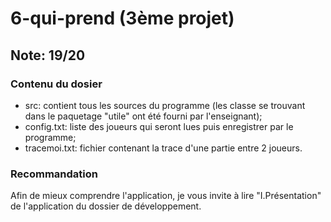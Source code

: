 # 6-qui-prend (3ème projet)

## Note: 19/20

### Contenu du dosier
  - src: contient tous les sources du programme (les classe se trouvant dans le paquetage "utile" ont été fourni par l'enseignant);
  - config.txt: liste des joueurs qui seront lues puis enregistrer par le programme;
  - tracemoi.txt: fichier contenant la trace d'une partie entre 2 joueurs.

### Recommandation
Afin de mieux comprendre l'application, je vous invite à lire "I.Présentation" de l'application du dossier de développement.
